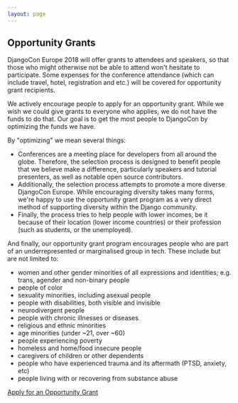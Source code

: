 ```yaml
---
layout: page
---
```


## Opportunity Grants

DjangoCon Europe 2018 will offer grants to attendees and speakers, so that those who might otherwise not be able to
attend won't hesitate to participate.  Some expenses for the conference attendance (which can include travel, hotel,
registration and etc.) will be covered for opportunity grant recipients.

We actively encourage people to apply for an opportunity grant. While we wish we could give grants to everyone who
applies, we do not have the funds to do that. Our goal is to get the most people to DjangoCon by optimizing the funds we
have.

By "optimizing" we mean several things:

* Conferences are a meeting place for developers from all around the globe. Therefore, the selection process is designed
  to benefit people that we believe make a difference, particularly speakers and tutorial presenters, as well as notable
  open source contributors.
* Additionally, the selection process attempts to promote a more diverse DjangoCon Europe. While encouraging diversity
  takes many forms, we're happy to use the opportunity grant program as a very direct method of supporting diversity
  within the Django community.
* Finally, the process tries to help people with lower incomes, be it because of their location (lower income countries)
  or their profession (such as students, or the unemployed).

And finally, our opportunity grant program encourages people who are part of an underrepresented or marginalised group
in tech. These include but are not limited to:

* women and other gender minorities of all expressions and identities; e.g. trans, agender and non-binary people
* people of color
* sexuality minorities, including asexual people
* people with disabilities, both visible and invisible
* neurodivergent people
* people with chronic illnesses or diseases
* religious and ethnic minorities
* age minorities (under ~21, over ~60)
* people experiencing poverty
* homeless and home/food insecure people
* caregivers of children or other dependents
* people who have experienced trauma and its aftermath (PTSD, anxiety, etc)
* people living with or recovering from substance abuse


<div class="information-buttons">
  <a class="information" href="https://docs.google.com/forms/d/e/1FAIpQLSf5LnK6z2LB6Zm2ZfgjdIORyv-GlqP7r2KcpPQ23GmM4snT0g/viewform?usp=sf_link">
    Apply for an Opportunity Grant
  </a>
</div>
